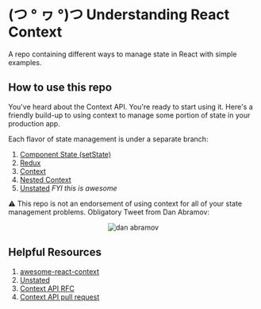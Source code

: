 # (つ ° ヮ °)つ Understanding React Context

A repo containing different ways to manage state in React with simple examples.

## How to use this repo

You've heard about the Context API. You're ready to start using it. Here's a friendly build-up to using context to manage some portion of state in your production app.

Each flavor of state management is under a separate branch:

1.  [Component State (setState)](https://github.com/matthamil/react-context/tree/1-component-state)
1.  [Redux](https://github.com/matthamil/react-context/tree/2-redux-state)
1.  [Context](https://github.com/matthamil/react-context/tree/3-context)
1.  [Nested Context](https://github.com/matthamil/react-context/tree/4-nested-context)
1.  [Unstated](https://github.com/matthamil/react-context/tree/5-unstated) _FYI this is awesome_

:warning: This repo is not an endorsement of using context for all of your state management problems. Obligatory Tweet from Dan Abramov:

<p align="center">
  <img src="https://imgur.com/wzFDx7u.png" alt="dan abramov">
</p>

## Helpful Resources

1.  [awesome-react-context](https://github.com/diegohaz/awesome-react-context)
1.  [Unstated](https://github.com/jamiebuilds/unstated)
1.  [Context API RFC](https://github.com/reactjs/rfcs/blob/master/text/0002-new-version-of-context.md)
1.  [Context API pull request](https://github.com/reactjs/rfcs/pull/2/files)
